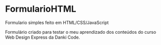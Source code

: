 # FormularioHTML
 Formulario simples feito em HTML/CSS/JavaScript

Formulário criado para testar o meu aprendizado dos conteúdos do curso Web Design Express da Danki Code.
